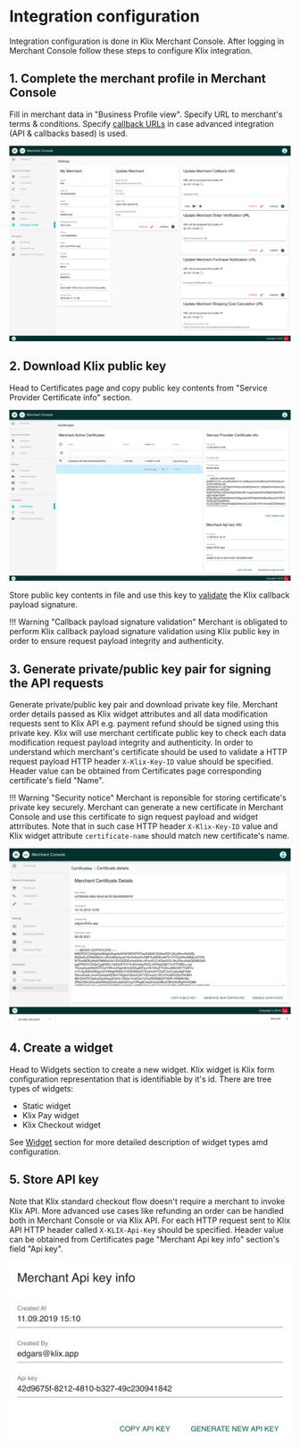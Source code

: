# Integration configuration

Integration configuration is done in Klix Merchant Console. After logging in Merchant Console follow these steps to configure Klix integration.

## 1. Complete the merchant profile in Merchant Console

Fill in merchant data in "Business Profile view". Specify URL to merchant's terms & conditions. Specify [callback URLs](../callbacks/) in case advanced integration (API & callbacks based) is used.

![Fill in merchant data in Business Profile view](images/merchant_console_business_profile.png "Merchant business profile")

## 2. Download Klix public key

Head to Certificates page and copy public key contents from "Service Provider Certificate info" section.

![Copy Klix public key](images/merchant_console_certificates.png "Klix public key")

Store public key contents in file and use this key to [validate](../callbacks/#callback-payload-signature-validation) the Klix callback payload signature.

!!! Warning "Callback payload signature validation"
    Merchant is obligated to perform Klix callback payload signature validation using Klix public key in order to ensure request payload integrity and authenticity.

## 3. Generate private/public key pair for signing the API requests

Generate private/public key pair and download private key file. Merchant order details passed as Klix widget attributes and all data modification requests sent to Klix API e.g. payment refund should be signed using this private key. Klix will use merchant certificate public key to check each data modification request payload integrity and authenticity. In order to understand which merchant's certificate should be used to validate a HTTP request payload HTTP header `X-Klix-Key-ID` value should be specified. Header value can be obtained from Certificates page corresponding certificate's field "Name".

!!! Warning "Security notice"
    Merchant is reponsible for storing certificate's private key securely. Merchant can generate a new certificate in Merchant Console and use this certificate to sign request payload and widget attrributes. Note that in such case HTTP header `X-Klix-Key-ID` value and Klix widget attribute `certificate-name` should match new certificate's name.

![Create new merchant certificate](images/merchant_console_certificate_created.png "New merchant certificate creation")

## 4. Create a widget

Head to Widgets section to create a new widget. Klix widget is Klix form configuration representation that is identifiable by it's id. There are tree types of widgets:

* Static widget
* Klix Pay widget
* Klix Checkout widget

See [Widget](../widget/) section for more detailed description of widget types amd configuration.

## 5. Store API key

Note that Klix standard checkout flow doesn't require a merchant to invoke Klix API. More advanced use cases like refunding an order can be handled both in Merchant Console or via Klix API. For each HTTP request sent to Klix API HTTP header called `X-KLIX-Api-Key` should be specified. Header value can be obtained from Certificates page "Merchant Api key info" section's field "Api key".

![Add Klix API key to HTTP request headers](images/merchant_console_api_key.png "Klix API key")
